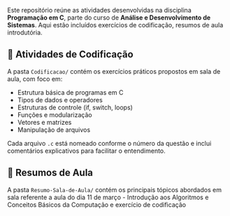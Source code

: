 Este repositório reúne as atividades desenvolvidas na disciplina **Programação em C**, parte do curso de **Análise e Desenvolvimento de Sistemas**. Aqui estão incluídos exercícios de codificação, resumos de aula introdutória.

## 🧠 Atividades de Codificação

A pasta `Codificacao/` contém os exercícios práticos propostos em sala de aula, com foco em:

- Estrutura básica de programas em C
- Tipos de dados e operadores
- Estruturas de controle (if, switch, loops)
- Funções e modularização
- Vetores e matrizes
- Manipulação de arquivos

Cada arquivo `.c` está nomeado conforme o número da questão e inclui comentários explicativos para facilitar o entendimento.

## 📝 Resumos de Aula

A pasta `Resumo-Sala-de-Aula/` contém os principais tópicos abordados em sala referente a aula do dia 11 de março  - Introdução aos Algoritmos e Conceitos Básicos da Computação e exercício de codificação

